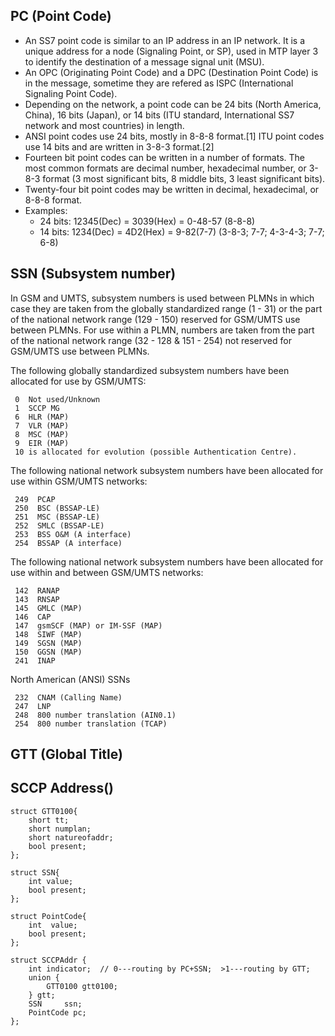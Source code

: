 ## PC (Point Code)
- An SS7 point code is similar to an IP address in an IP network. It is a unique address for a node (Signaling Point, or SP), used in MTP layer 3 to identify the destination of a message signal unit (MSU).
- An OPC (Originating Point Code) and a DPC (Destination Point Code) is in the message, sometime they are refered as ISPC (International Signaling Point Code). 
- Depending on the network, a point code can be 24 bits (North America, China), 16 bits (Japan), or 14 bits (ITU standard, International SS7 network and most countries) in length.
- ANSI point codes use 24 bits, mostly in 8-8-8 format.[1] ITU point codes use 14 bits and are written in 3-8-3 format.[2]
- Fourteen bit point codes can be written in a number of formats. The most common formats are decimal number, hexadecimal number, or 3-8-3 format (3 most significant bits, 8 middle bits, 3 least significant bits).
- Twenty-four bit point codes may be written in decimal, hexadecimal, or 8-8-8 format.
- Examples:    
   - 24 bits:  12345(Dec) = 3039(Hex) = 0-48-57    (8-8-8)
   - 14 bits:  1234(Dec)  = 4D2(Hex)  = 9-82(7-7)  (3-8-3; 7-7; 4-3-4-3; 7-7; 6-8)

## SSN (Subsystem number)
 In GSM and UMTS, subsystem numbers is used between PLMNs in which case they are taken from the globally standardized range (1 - 31) or the part of the national network range (129 - 150) reserved for GSM/UMTS use between PLMNs. For use within a PLMN, numbers are taken from the part of the national network range (32 - 128 & 151 - 254) not reserved for GSM/UMTS use between PLMNs.

The following globally standardized subsystem numbers have been allocated for use by GSM/UMTS:
```
 0  Not used/Unknown
 1  SCCP MG
 6  HLR (MAP)
 7  VLR (MAP)
 8  MSC (MAP)
 9  EIR (MAP)
 10 is allocated for evolution (possible Authentication Centre).
 ```
The following national network subsystem numbers have been allocated for use within GSM/UMTS networks:
```
 249  PCAP
 250  BSC (BSSAP-LE)
 251  MSC (BSSAP-LE)
 252  SMLC (BSSAP-LE)
 253  BSS O&M (A interface)
 254  BSSAP (A interface)
```
The following national network subsystem numbers have been allocated for use within and between GSM/UMTS networks:
```
 142  RANAP
 143  RNSAP
 145  GMLC (MAP)
 146  CAP
 147  gsmSCF (MAP) or IM-SSF (MAP)
 148  SIWF (MAP)
 149  SGSN (MAP)
 150  GGSN (MAP)
 241  INAP
```

North American (ANSI) SSNs
```
 232  CNAM (Calling Name)
 247  LNP
 248  800 number translation (AIN0.1)
 254  800 number translation (TCAP)
```

## GTT (Global Title)

## SCCP Address()
```
struct GTT0100{
    short tt;
    short numplan;
    short natureofaddr;
    bool present;
};

struct SSN{
    int value;
    bool present;
};

struct PointCode{
    int  value;
    bool present;
};

struct SCCPAddr {
    int indicator;  // 0---routing by PC+SSN;  >1---routing by GTT;                     
    union {
        GTT0100 gtt0100;
    } gtt;
    SSN     ssn;
    PointCode pc;
};
```
